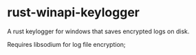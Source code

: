 # rust-winapi-keylogger
A rust keylogger for windows that saves encrypted logs on disk.

Requires libsodium for log file encryption;

